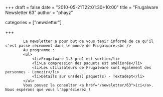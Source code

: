 
+++
draft = false
date = "2010-05-21T22:01:30+10:00"
title = "Frugalware Newsletter 63"
author = "phayz"

categories = ["newsletter"]

+++

            La newsletter a pour but de vous tenir informé de ce qu'il s'est passé récemment dans le monde de Frugalware.<br />
            Au programme :
            <ul>
                <li>Frugalware 1.3 pre1 est sortie</li>
                <li>La compression des paquets est améliorée</li>
                <li>Les utilisateurs de Frugalware sont également des personnes - Lenezir</li>
                <li>Détails sur un(des) paquet(s) - Textadept</li>
            </ul>
            Vous pouvez la consulter <a href="/newsletter/63">ici</a>. Nous espérons que vous l'apprécierez !
            
        
